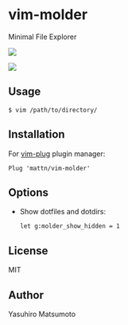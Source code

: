 # vim-molder

Minimal File Explorer

![](https://raw.githubusercontent.com/mattn/vim-molder/master/misc/screenshot1.gif)

![](https://raw.githubusercontent.com/mattn/vim-molder/master/misc/screenshot2.gif)

## Usage

```
$ vim /path/to/directory/
```

## Installation

For [vim-plug](https://github.com/junegunn/vim-plug) plugin manager:

```
Plug 'mattn/vim-molder'
```

## Options

* Show dotfiles and dotdirs:

    ````vim
    let g:molder_show_hidden = 1
    ````

## License

MIT

## Author

Yasuhiro Matsumoto
